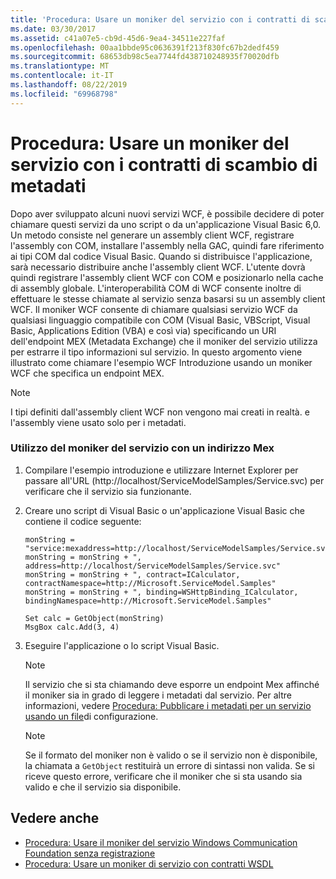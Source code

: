 ```yaml
---
title: 'Procedura: Usare un moniker del servizio con i contratti di scambio di metadati'
ms.date: 03/30/2017
ms.assetid: c41a07e5-cb9d-45d6-9ea4-34511e227faf
ms.openlocfilehash: 00aa1bbde95c0636391f213f830fc67b2dedf459
ms.sourcegitcommit: 68653db98c5ea7744fd438710248935f70020dfb
ms.translationtype: MT
ms.contentlocale: it-IT
ms.lasthandoff: 08/22/2019
ms.locfileid: "69968798"
---
```

# <a name="how-to-use-a-service-moniker-with-metadata-exchange-contracts"></a>Procedura: Usare un moniker del servizio con i contratti di scambio di metadati
Dopo aver sviluppato alcuni nuovi servizi WCF, è possibile decidere di poter chiamare questi servizi da uno script o da un'applicazione Visual Basic 6,0. Un metodo consiste nel generare un assembly client WCF, registrare l'assembly con COM, installare l'assembly nella GAC, quindi fare riferimento ai tipi COM dal codice Visual Basic. Quando si distribuisce l'applicazione, sarà necessario distribuire anche l'assembly client WCF. L'utente dovrà quindi registrare l'assembly client WCF con COM e posizionarlo nella cache di assembly globale. L'interoperabilità COM di WCF consente inoltre di effettuare le stesse chiamate al servizio senza basarsi su un assembly client WCF. Il moniker WCF consente di chiamare qualsiasi servizio WCF da qualsiasi linguaggio compatibile con COM (Visual Basic, VBScript, Visual Basic, Applications Edition (VBA) e così via) specificando un URI dell'endpoint MEX (Metadata Exchange) che il moniker del servizio utilizza per estrarre il tipo informazioni sul servizio. In questo argomento viene illustrato come chiamare l'esempio WCF Introduzione usando un moniker WCF che specifica un endpoint MEX.  
  
> [!NOTE]
> I tipi definiti dall'assembly client WCF non vengono mai creati in realtà. e l'assembly viene usato solo per i metadati.  
  
### <a name="using-the-service-moniker-with-a-mex-address"></a>Utilizzo del moniker del servizio con un indirizzo Mex  
  
1. Compilare l'esempio introduzione e utilizzare Internet Explorer per passare all'URL (http://localhost/ServiceModelSamples/Service.svc) per verificare che il servizio sia funzionante.  
  
2. Creare uno script di Visual Basic o un'applicazione Visual Basic che contiene il codice seguente:  
  
    ```  
    monString = "service:mexaddress=http://localhost/ServiceModelSamples/Service.svc/MEX"  
    monString = monString + ", address=http://localhost/ServiceModelSamples/Service.svc"  
    monString = monString + ", contract=ICalculator, contractNamespace=http://Microsoft.ServiceModel.Samples"  
    monString = monString + ", binding=WSHttpBinding_ICalculator, bindingNamespace=http://Microsoft.ServiceModel.Samples"  
  
    Set calc = GetObject(monString)  
    MsgBox calc.Add(3, 4)  
    ```  
  
3. Eseguire l'applicazione o lo script Visual Basic.  
  
    > [!NOTE]
    > Il servizio che si sta chiamando deve esporre un endpoint Mex affinché il moniker sia in grado di leggere i metadati dal servizio. Per altre informazioni, vedere [Procedura: Pubblicare i metadati per un servizio usando un file](../../../../docs/framework/wcf/feature-details/how-to-publish-metadata-for-a-service-using-a-configuration-file.md)di configurazione.  
  
    > [!NOTE]
    > Se il formato del moniker non è valido o se il servizio non è disponibile, la chiamata a `GetObject` restituirà un errore di sintassi non valida.  Se si riceve questo errore, verificare che il moniker che si sta usando sia valido e che il servizio sia disponibile.  
  
## <a name="see-also"></a>Vedere anche

- [Procedura: Usare il moniker del servizio Windows Communication Foundation senza registrazione](../../../../docs/framework/wcf/feature-details/use-the-wcf-service-moniker-without-registration.md)
- [Procedura: Usare un moniker di servizio con contratti WSDL](../../../../docs/framework/wcf/feature-details/how-to-use-a-service-moniker-with-wsdl-contracts.md)
